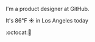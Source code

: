 I'm a product designer at GitHub.

It's 86&#8457; &#9728; in Los Angeles today

:octocat::hamburger: